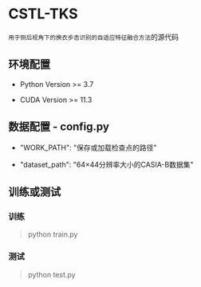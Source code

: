 # CSTL-TKS
`用于侧后视角下的换衣步态识别的自适应特征融合方法`的源代码
## 环境配置
+ Python Version >= 3.7

+ CUDA Version >= 11.3
## 数据配置 - config.py
+ "WORK_PATH": "保存或加载检查点的路径"

+ "dataset_path": "64×44分辨率大小的CASIA-B数据集"
## 训练或测试
### 训练
> python train.py
### 测试
> python test.py


